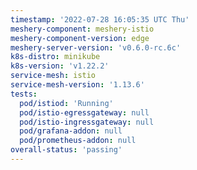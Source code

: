 ```yaml
---
timestamp: '2022-07-28 16:05:35 UTC Thu'
meshery-component: meshery-istio
meshery-component-version: edge
meshery-server-version: 'v0.6.0-rc.6c'
k8s-distro: minikube
k8s-version: 'v1.22.2'
service-mesh: istio
service-mesh-version: '1.13.6'
tests:
  pod/istiod: 'Running'
  pod/istio-egressgateway: null
  pod/istio-ingressgateway: null
  pod/grafana-addon: null
  pod/prometheus-addon: null
overall-status: 'passing'
---
```

